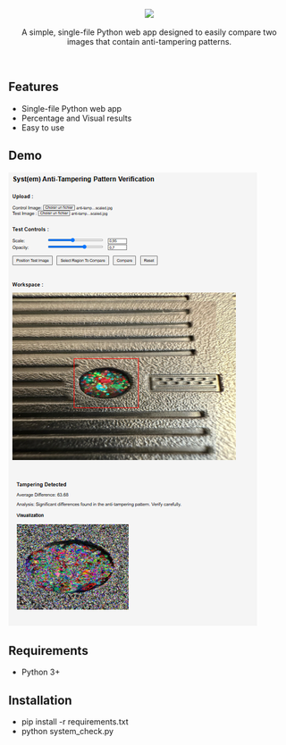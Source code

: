 <p align="center">
  <a>
    <img src="https://avatars.githubusercontent.com/u/112499783?v=4">
  </a>
</p>
<p align="center"> A simple, single-file Python web app designed to easily compare two images that contain anti-tampering patterns. </p>
<br>

## Features
- Single-file Python web app
- Percentage and Visual results
- Easy to use

## Demo
<img src="demo/demo.png">

## Requirements
- Python 3+

## Installation
- pip install -r requirements.txt
- python system_check.py
